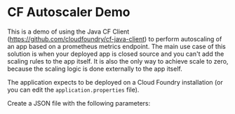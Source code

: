 # CF Autoscaler Demo

This is a demo of using the Java CF Client (https://github.com/cloudfoundry/cf-java-client) to perform autoscaling of an app based on a prometheus metrics endpoint. The main use case of this solution is when your deployed app is closed source and you can't add the scaling rules to the app itself. It is also the only way to achieve scale to zero, because the scaling logic is done externally to the app itself.

The application expects to be deployed on a Cloud Foundry installation (or you can edit the `application.properties` file).

Create a JSON file with the following parameters:



